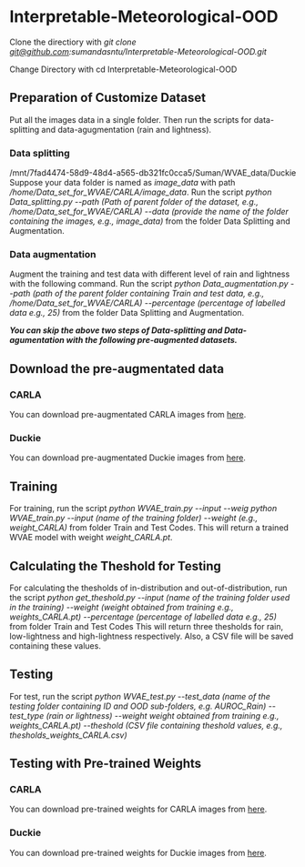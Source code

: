 # Interpretable-Meteorological-OOD
Clone the directiory with *git clone git@github.com:sumandasntu/Interpretable-Meteorological-OOD.git*

Change Directory with cd Interpretable-Meteorological-OOD
## Preparation of Customize Dataset
Put all the images data in a single folder. Then run the scripts for data-splitting and data-agugmentation (rain and lightness). 
### Data splitting
/mnt/7fad4474-58d9-48d4-a565-db321fc0cca5/Suman/WVAE_data/Duckie
Suppose your data folder is named as *image_data* with path */home/Data_set_for_WVAE/CARLA/image_data*. 
Run the script *python Data_splitting.py --path (Path of parent folder of the dataset, e.g., /home/Data_set_for_WVAE/CARLA) --data (provide the name of the folder containing the images, e.g., image_data)* from the folder Data Splitting and Augmentation.
### Data augmentation
Augment the training and test data with different level of rain and lightness with the following command. 
Run the script *python Data_augmentation.py --path (path of the parent folder containing Train and test data, e.g., /home/Data_set_for_WVAE/CARLA) --percentage (percentage of labelled data e.g., 25)* from the folder Data Splitting and Augmentation.

***You can skip the above two steps of Data-splitting and Data-agumentation with the following pre-augmented datasets.*** 
## Download the pre-augmentated data
### CARLA
You can download pre-augmentated CARLA images from [here]( ).
### Duckie
You can download pre-augmentated Duckie images from [here]( ).
## Training
For training, run the script *python WVAE_train.py --input  --weig python WVAE_train.py --input (name of the training folder) --weight (e.g., weight_CARLA)* from folder Train and Test Codes.
This will return a trained WVAE model with weight *weight_CARLA.pt*.
## Calculating the Theshold for Testing
For calculating the thesholds of in-distribution and out-of-distribution, run the script *python get_theshold.py --input (name of the training folder used in the training) --weight (weight obtained from training e.g., weights_CARLA.pt) --percentage (percentage of labelled data e.g., 25)* from folder Train and Test Codes
This will return three thesholds for rain, low-lightness and high-lightness respectively. Also, a CSV file will be saved containing these values.
## Testing 
For test, run the script *python WVAE_test.py --test_data (name of the testing folder containing ID and OOD sub-folders, e.g. AUROC_Rain) --test_type (rain or lightness) --weight weight obtained from training e.g., weights_CARLA.pt) --theshold (CSV file containing theshold values, e.g., thesholds_weights_CARLA.csv)*

## Testing with Pre-trained Weights
### CARLA
You can download pre-trained weights for CARLA images from [here](https://entuedu-my.sharepoint.com/:u:/g/personal/suman_das_staff_main_ntu_edu_sg/EVfJq4sMu1RCvw4dspf0efwB8uz0sGxdJa79yL9Gm6_Z4Q?e=D3KzFr).
### Duckie
You can download pre-trained weights for Duckie images from [here]( ).



